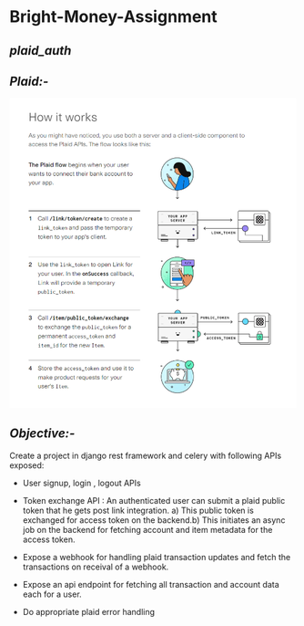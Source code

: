# Bright-Money-Assignment
## ***plaid_auth***

## ***Plaid:-***
![alt text](https://github.com/abhishekjais-124/plaid_assignment/blob/main/image.png?raw=true)

## ***Objective:-***
Create a project in django rest framework and celery with following APIs exposed:
* User signup, login , logout APIs

* Token exchange API : An authenticated user can submit a plaid public token that he gets post link integration. a) This public token is exchanged for access token on the backend.b) This initiates an async job on the backend for fetching account and item metadata for the access token.

* Expose a webhook for handling plaid transaction updates and fetch the transactions on receival of a webhook.

* Expose an api endpoint for fetching all transaction and account data each for a user.

* Do appropriate plaid error handling
